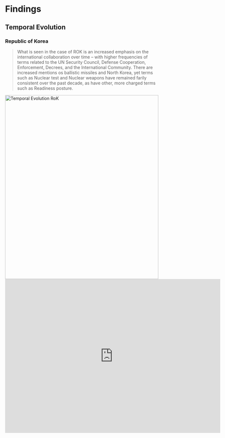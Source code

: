 # Findings
 
## Temporal Evolution

### Republic of Korea

> What is seen in the case of ROK is an increased emphasis on the international collaboration over time – with higher frequencies of terms related to the UN Security Council, Defense Cooperation, Enforcement, Decrees, and the International Community. There are increased mentions os ballistic missiles and North Korea, yet terms such as Nuclear test and Nuclear weapons have remained farily consistent over the past decade, as have other, more charged terms such as Readiness posture.

<img src="eastasiadefensewhitepapers/assets/images/TemporalEvolution_RoK.png" alt="Temporal Evolution RoK" style="width:500px;height:600px;">

<iframe src="https://documents.cortext.net/4706/47065e384291c726b612059886fb5d78/53154/temporal%20evolution/basic_statistics_Terms_35ISIpubdate.html" frameborder="0" style="overflow:hidden;border:1px solid #DDDDDD;" width="700" height="500"></iframe>

